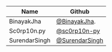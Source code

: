 | Name            | Github                                               |
| --------------- | ---------------------------------------------------- |
| BinayakJha      | [@BinayakJha](https://github.com/BinayakJha).        |
| Sc0rp10n.py     | [@sc0rp10n-py](https://github.com/sc0rp10n-py)       |
| SurendarSingh   | [@SurendarSingh](https://github.com/SurendarSingh)   |

